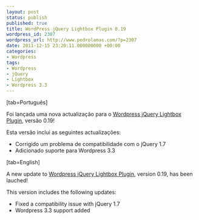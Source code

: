```yaml
---
layout: post
status: publish
published: true
title: WordPress jQuery Lightbox Plugin 0.19
wordpress_id: 2307
wordpress_url: http://www.pedrolamas.com/?p=2307
date: 2011-12-15 23:20:11.000000000 +00:00
categories:
- Wordpress
tags:
- Wordpress
- jQuery
- Lightbox
- Wordpress 3.3
---
```

[tab=Português]

Foi lançada uma nova actualização para o [Wordpress jQuery Lightbox Plugin](/projectos/jquery-lightbox/), versão 0.19!

Esta versão inclui as seguintes actualizações:

-   Corrigido um problema de compatibilidade com o jQuery 1.7
-   Adicionado suporte para Wordpress 3.3

[tab=English]

A new update to [Wordpress jQuery Lightbox Plugin](/projectos/jquery-lightbox-en/), version 0.19, has been lauched!

This version includes the following updates:

-   Fixed a compatibility issue with jQuery 1.7
-   Wordpress 3.3 support added

